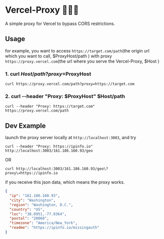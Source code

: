 # Vercel-Proxy 🚀🚀🚀

A simple proxy for Vercel to bypass CORS restrictions.

## Usage

for example, you want to access `https://target.com/path`(the origin url which you want to call, $ProxyHost/path ) with proxy `https://proxy.vercel.com`(the url where you serve the Vercel-Proxy, $Host )

### 1. curl $Host/path?proxy=$ProxyHost

`curl https://proxy.vercel.com/path?proxy=https://target.com`

### 2. curl --header "Proxy: $ProxyHost" $Host/path

`curl --header "Proxy: https://target.com" https://proxy.vercel.com/path`

## Dev Example

launch the proxy server locally at `http://localhost:3003`, and try

`curl --header "Proxy: https://ipinfo.io" http://localhost:3003/161.186.160.93/geo`

OR

`curl http://localhost:3003/161.186.160.93/geo\?proxy\=https://ipinfo.io`

if you receive this json data, which means the proxy works.

```json
{
  "ip": "161.186.160.93",
  "city": "Washington",
  "region": "Washington, D.C.",
  "country": "US",
  "loc": "38.8951,-77.0364",
  "postal": "20068",
  "timezone": "America/New_York",
  "readme": "https://ipinfo.io/missingauth"
}
```
